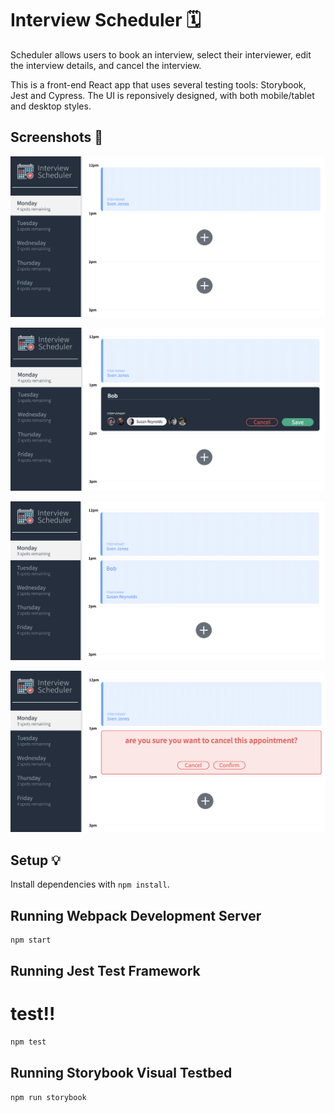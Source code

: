 # Interview Scheduler 🗓️

Scheduler allows users to book an interview, select their interviewer, edit the interview details, and cancel the interview. 

This is a front-end React app that uses several testing tools: Storybook, Jest and Cypress. The UI is reponsively designed, with both mobile/tablet and desktop styles.

## Screenshots 📸

![](./screenshots/Scheduler_1.png)

![](./screenshots/Scheduler_2.png)

![](./screenshots/Scheduler_3.png)

![](./screenshots/Scheduler_4.png)

## Setup 💡

Install dependencies with `npm install`.

## Running Webpack Development Server 

```sh
npm start
```

## Running Jest Test Framework
# test!!
```sh
npm test
```

## Running Storybook Visual Testbed

```sh
npm run storybook
```
